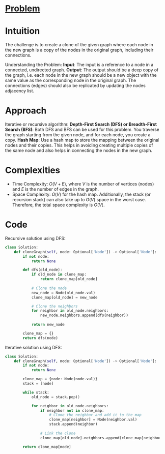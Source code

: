 # [Problem](https://leetcode.com/problems/clone-graph/)

# Intuition
The challenge is to create a clone of the given graph where each node in the new graph is a copy of the nodes in the original graph, including their connections.

Understanding the Problem:
    **Input**: The input is a reference to a node in a connected, undirected graph.
    **Output**: The output should be a deep copy of the graph, i.e. each node in the new graph should be a new object with the same value as the corresponding node in the original graph. The connections (edges) should also be replicated by updating the nodes adjacency list.

# Approach

Iterative or recursive algorithm:
    **Depth-First Search (DFS) or Breadth-First Search (BFS)**: Both DFS and BFS can be used for this problem. You traverse the graph starting from the given node, and for each node, you create a copy.
    **Hash Map**: Use a hash map to store the mapping between the original nodes and their copies. This helps in avoiding creating multiple copies of the same node and also helps in connecting the nodes in the new graph.


# Complexities
- Time Complexity: $O(V + E)$, where $V$ is the number of vertices (nodes) and $E$ is the number of edges in the graph.
- Space Complexity: $O(V)$ for the hash map. Additionally, the stack (or recursion stack) can also take up to $O(V)$ space in the worst case. Therefore, the total space complexity is $O(V)$.

# Code
Recursive solution using DFS:

```python
class Solution:
    def cloneGraph(self, node: Optional['Node']) -> Optional['Node']:
        if not node:
            return None

        def dfs(old_node):
            if old_node in clone_map:
                return clone_map[old_node]
            
            # Clone the node
            new_node = Node(old_node.val)
            clone_map[old_node] = new_node

            # Clone the neighbors
            for neighbor in old_node.neighbors:
                new_node.neighbors.append(dfs(neighbor))
            
            return new_node

        clone_map = {}
        return dfs(node)           
```

Iterative solution using DFS:

```python
class Solution:
    def cloneGraph(self, node: Optional['Node']) -> Optional['Node']:
        if not node:
            return None

        clone_map = {node: Node(node.val)}
        stack = [node]

        while stack:
            old_node = stack.pop()

            for neighbor in old_node.neighbors:
                if neighbor not in clone_map:
                    # Clone the neighbor and add it to the map
                    clone_map[neighbor] = Node(neighbor.val)
                    stack.append(neighbor)
                
                # Link the clone
                clone_map[old_node].neighbors.append(clone_map[neighbor])

        return clone_map[node]
```